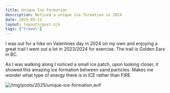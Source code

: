```yaml
---
title: Unique Ice Formation
description: Noticed a unique ice formation in 2024
date: 2025-05-11
layout: layouts/post.njk
tags: ["travel"]
---
```


I was out for a hike on Valentines day in 2024 on my own and enjoying a great trail I went out a lot in 2023/2024 for exercise. The trail is Golden Ears in BC.

As I was walking along I noticed a small ice patch, upon looking closer, it showed this amazing ice formation between sand particles. Makes me wonder what type of energy there is in ICE rather than FIRE.

![/img/posts/2025/unique-ice-formation.avif](/img/posts/2025/unique-ice-formation.avif)
